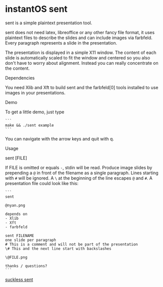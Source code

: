 # instantOS sent

sent is a simple plaintext presentation tool.

sent does not need latex, libreoffice or any other fancy file format, it uses
plaintext files to describe the slides and can include images via farbfeld.
Every paragraph represents a slide in the presentation.

The presentation is displayed in a simple X11 window. The content of each slide
is automatically scaled to fit the window and centered so you also don't have to
worry about alignment. Instead you can really concentrate on the content.

Dependencies

You need Xlib and Xft to build sent and the farbfeld[0] tools installed to use
images in your presentations.

Demo

To get a little demo, just type

    ```
    make && ./sent example
    ```

You can navigate with the arrow keys and quit with q.

Usage

sent [FILE]

If FILE is omitted or equals `-`, stdin will be read. Produce image slides by
prepending a `@` in front of the filename as a single paragraph. Lines starting
with `#` will be ignored. A `\` at the beginning of the line escapes `@` and
`#`. A presentation file could look like this:

    ```
    sent

    @nyan.png

    depends on
    - Xlib
    - Xft
    - farbfeld

    sent FILENAME
    one slide per paragraph
    # This is a comment and will not be part of the presentation
    \# This and the next line start with backslashes

    \@FILE.png

    thanks / questions?
    ```

[suckless sent](http://tools.suckless.org/sent)

